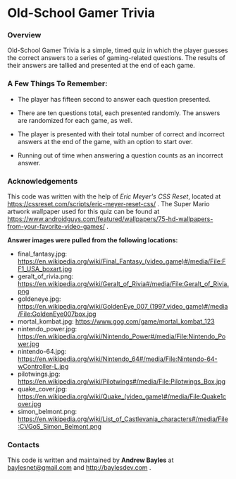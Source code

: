 # Old-School Gamer Trivia

### Overview

Old-School Gamer Trivia is a simple, timed quiz in which the player guesses the correct answers to a series of gaming-related questions. The results of their answers are tallied and presented at the end of each game.


### A Few Things To Remember:

* The player has fifteen second to answer each question presented.

* There are ten questions total, each presented randomly. The answers are randomized for each game, as well.

* The player is presented with their total number of correct and incorrect answers at the end of the game, with an option to start over.

* Running out of time when answering a question counts as an incorrect answer.


### Acknowledgements

This code was written with the help of *Eric Meyer's CSS Reset*, located at https://cssreset.com/scripts/eric-meyer-reset-css/ .
The Super Mario artwork wallpaper used for this quiz can be found at https://www.androidguys.com/featured/wallpapers/75-hd-wallpapers-from-your-favorite-video-games/ .

**Answer images were pulled from the following locations:**

* final_fantasy.jpg: https://en.wikipedia.org/wiki/Final_Fantasy_(video_game)#/media/File:FF1_USA_boxart.jpg
* geralt_of_rivia.png: https://en.wikipedia.org/wiki/Geralt_of_Rivia#/media/File:Geralt_of_Rivia.png
* goldeneye.jpg: https://en.wikipedia.org/wiki/GoldenEye_007_(1997_video_game)#/media/File:GoldenEye007box.jpg
* mortal_kombat.jpg: https://www.gog.com/game/mortal_kombat_123
* nintendo_power.jpg: https://en.wikipedia.org/wiki/Nintendo_Power#/media/File:Nintendo_Power.jpg
* nintendo-64.jpg: https://en.wikipedia.org/wiki/Nintendo_64#/media/File:Nintendo-64-wController-L.jpg
* pilotwings.jpg: https://en.wikipedia.org/wiki/Pilotwings#/media/File:Pilotwings_Box.jpg
* quake_cover.jpg: https://en.wikipedia.org/wiki/Quake_(video_game)#/media/File:Quake1cover.jpg
* simon_belmont.png: https://en.wikipedia.org/wiki/List_of_Castlevania_characters#/media/File:CVGoS_Simon_Belmont.png


### Contacts

This code is written and maintained by **Andrew Bayles** at baylesnet@gmail.com and http://baylesdev.com .